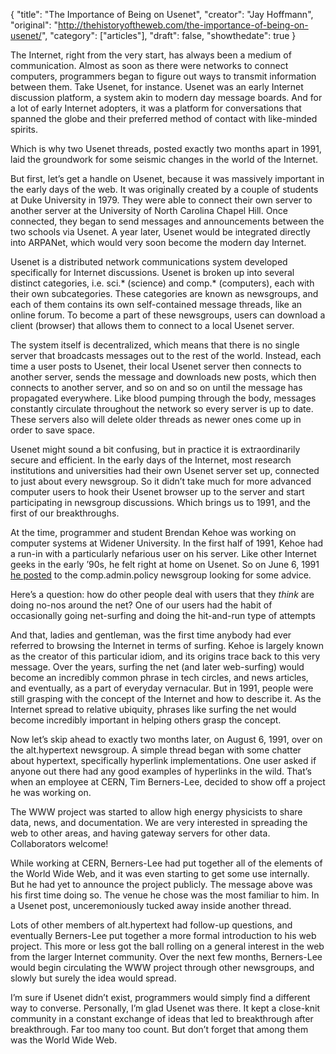 {
  "title": "The Importance of Being on Usenet",
  "creator": "Jay Hoffmann",
  "original": "http://thehistoryoftheweb.com/the-importance-of-being-on-usenet/",
  "category": ["articles"],
  "draft": false,
  "showthedate": true
}

The Internet, right from the very start, has always been a medium of communication. Almost as soon as there were networks to connect computers, programmers began to figure out ways to transmit information between them. Take Usenet, for instance. Usenet was an early Internet discussion platform, a system akin to modern day message boards. And for a lot of early Internet adopters, it was a platform for conversations that spanned the globe and their preferred method of contact with like-minded spirits.

Which is why two Usenet threads, posted exactly two months apart in 1991, laid the groundwork for some seismic changes in the world of the Internet.

But first, let’s get a handle on Usenet, because it was massively important in the early days of the web. It was originally created by a couple of students at Duke University in 1979. They were able to connect their own server to another server at the University of North Carolina Chapel Hill. Once connected, they began to send messages and announcements between the two schools via Usenet. A year later, Usenet would be integrated directly into ARPANet, which would very soon become the modern day Internet.

Usenet is a distributed network communications system developed specifically for Internet discussions. Usenet is broken up into several distinct categories, i.e. sci.* (science) and comp.* (computers), each with their own subcategories. These categories are known as newsgroups, and each of them contains its own self-contained message threads, like an online forum. To become a part of these newsgroups, users can download a client (browser) that allows them to connect to a local Usenet server.

The system itself is decentralized, which means that there is no single server that broadcasts messages out to the rest of the world. Instead, each time a user posts to Usenet, their local Usenet server then connects to another server, sends the message and downloads new posts, which then connects to another server, and so on and so on until the message has propagated everywhere. Like blood pumping through the body, messages constantly circulate throughout the network so every server is up to date. These servers also will delete older threads as newer ones come up in order to save space.

Usenet might sound a bit confusing, but in practice it is extraordinarily secure and efficient. In the early days of the Internet, most research institutions and universities had their own Usenet server set up, connected to just about every newsgroup. So it didn’t take much for more advanced computer users to hook their Usenet browser up to the server and start participating in newsgroup discussions. Which brings us to 1991, and the first of our breakthroughs.

At the time, programmer and student Brendan Kehoe was working on computer systems at Widener University. In the first half of 1991, Kehoe had a run-in with a particularly nefarious user on his server. Like other Internet geeks in the early ’90s, he felt right at home on Usenet. So on June 6, 1991 [he posted](https://groups.google.com/forum/#!original/comp.admin.policy/A-JUIeKlPUw/RyMspUG7dkwJ) to the comp.admin.policy newsgroup looking for some advice.

Here’s a question: how do other people deal with users that they *think* are doing no-nos around the net? One of our users had the habit of occasionally going net-surfing and doing the hit-and-run type of attempts

And that, ladies and gentleman, was the first time anybody had ever referred to browsing the Internet in terms of surfing. Kehoe is largely known as the creator of this particular idiom, and its origins trace back to this very message. Over the years, surfing the net (and later web-surfing) would become an incredibly common phrase in tech circles, and news articles, and eventually, as a part of everyday vernacular. But in 1991, people were still grasping with the concept of the Internet and how to describe it. As the Internet spread to relative ubiquity, phrases like surfing the net would become incredibly important in helping others grasp the concept.

Now let’s skip ahead to exactly two months later, on August 6, 1991, over on the alt.hypertext newsgroup. A simple thread began with some chatter about hypertext, specifically hyperlink implementations. One user asked if anyone out there had any good examples of hyperlinks in the wild. That’s when an employee at CERN, Tim Berners-Lee, decided to show off a project he was working on.

The WWW project was started to allow high energy physicists to share data, news, and documentation. We are very interested in spreading the web to other areas, and having gateway servers for other data. Collaborators welcome!

While working at CERN, Berners-Lee had put together all of the elements of the World Wide Web, and it was even starting to get some use internally. But he had yet to announce the project publicly. The message above was his first time doing so. The venue he chose was the most familiar to him. In a Usenet post, unceremoniously tucked away inside another thread.

Lots of other members of alt.hypertext had follow-up questions, and eventually Berners-Lee put together a more formal introduction to his web project. This more or less got the ball rolling on a general interest in the web from the larger Internet community. Over the next few months, Berners-Lee would begin circulating the WWW project through other newsgroups, and slowly but surely the idea would spread.

I’m sure if Usenet didn’t exist, programmers would simply find a different way to converse. Personally, I’m glad Usenet was there. It kept a close-knit community in a constant exchange of ideas that led to breakthrough after breakthrough. Far too many too count. But don’t forget that among them was the World Wide Web.